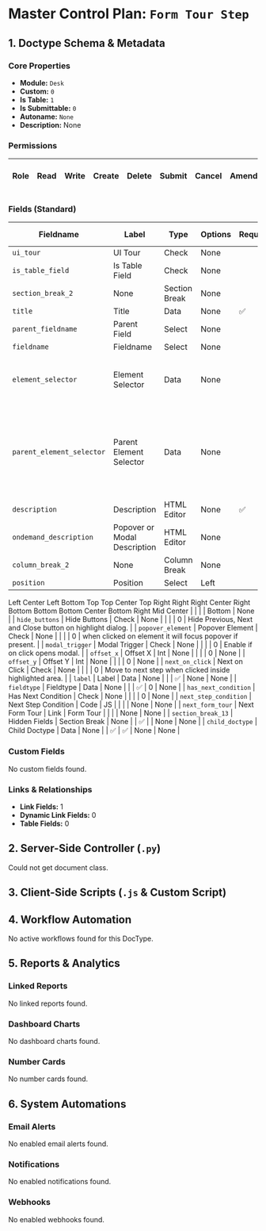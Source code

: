# Master Control Plan: `Form Tour Step`

## 1. Doctype Schema & Metadata

### Core Properties
- **Module:** `Desk`
- **Custom:** `0`
- **Is Table:** `1`
- **Is Submittable:** `0`
- **Autoname:** `None`
- **Description:** None

### Permissions
| Role | Read | Write | Create | Delete | Submit | Cancel | Amend | Report | Import | Export | Print | Email | Share | Set User Perms |
|---|---|---|---|---|---|---|---|---|---|---|---|---|---|---|


### Fields (Standard)
| Fieldname | Label | Type | Options | Required | Hidden | Read Only | Default | Description |
|---|---|---|---|---|---|---|---|---|
| `ui_tour` | UI Tour | Check | None |  |  |  | 0 | None |
| `is_table_field` | Is Table Field | Check | None |  |  |  | 0 | None |
| `section_break_2` | None | Section Break | None |  |  |  | None | None |
| `title` | Title | Data | None | ✅ |  |  | None | None |
| `parent_fieldname` | Parent Field | Select | None |  |  |  | None | None |
| `fieldname` | Fieldname | Select | None |  |  |  | None | None |
| `element_selector` | Element Selector | Data | None |  |  |  | None | CSS selector for the element you want to highlight. |
| `parent_element_selector` | Parent Element Selector | Data | None |  |  |  | None | Mozilla doesn't support :has() so you can pass parent selector here as workaround |
| `description` | Description | HTML Editor | None | ✅ |  |  | None | None |
| `ondemand_description` | Popover or Modal Description | HTML Editor | None |  |  |  | None | None |
| `column_break_2` | None | Column Break | None |  |  |  | None | None |
| `position` | Position | Select | Left
Left Center
Left Bottom
Top
Top Center
Top Right
Right
Right Center
Right Bottom
Bottom
Bottom Center
Bottom Right
Mid Center |  |  |  | Bottom | None |
| `hide_buttons` | Hide Buttons | Check | None |  |  |  | 0 | Hide Previous, Next and Close button on highlight dialog. |
| `popover_element` | Popover Element | Check | None |  |  |  | 0 | when clicked on element it will focus popover if present. |
| `modal_trigger` | Modal Trigger | Check | None |  |  |  | 0 | Enable if on click
opens modal. |
| `offset_x` | Offset X | Int | None |  |  |  | 0 | None |
| `offset_y` | Offset Y | Int | None |  |  |  | 0 | None |
| `next_on_click` | Next on Click | Check | None |  |  |  | 0 | Move to next step when clicked inside highlighted area. |
| `label` | Label | Data | None |  |  | ✅ | None | None |
| `fieldtype` | Fieldtype | Data | None |  |  | ✅ | 0 | None |
| `has_next_condition` | Has Next Condition | Check | None |  |  |  | 0 | None |
| `next_step_condition` | Next Step Condition | Code | JS |  |  |  | None | None |
| `next_form_tour` | Next Form Tour | Link | Form Tour |  |  |  | None | None |
| `section_break_13` | Hidden Fields | Section Break | None |  | ✅ |  | None | None |
| `child_doctype` | Child Doctype | Data | None |  | ✅ | ✅ | None | None |


### Custom Fields
No custom fields found.


### Links & Relationships
- **Link Fields:** 1
- **Dynamic Link Fields:** 0
- **Table Fields:** 0

## 2. Server-Side Controller (`.py`)
Could not get document class.


## 3. Client-Side Scripts (`.js` & Custom Script)




## 4. Workflow Automation
No active workflows found for this DocType.


## 5. Reports & Analytics
### Linked Reports
No linked reports found.


### Dashboard Charts
No dashboard charts found.


### Number Cards
No number cards found.


## 6. System Automations
### Email Alerts
No enabled email alerts found.


### Notifications
No enabled notifications found.


### Webhooks
No enabled webhooks found.
